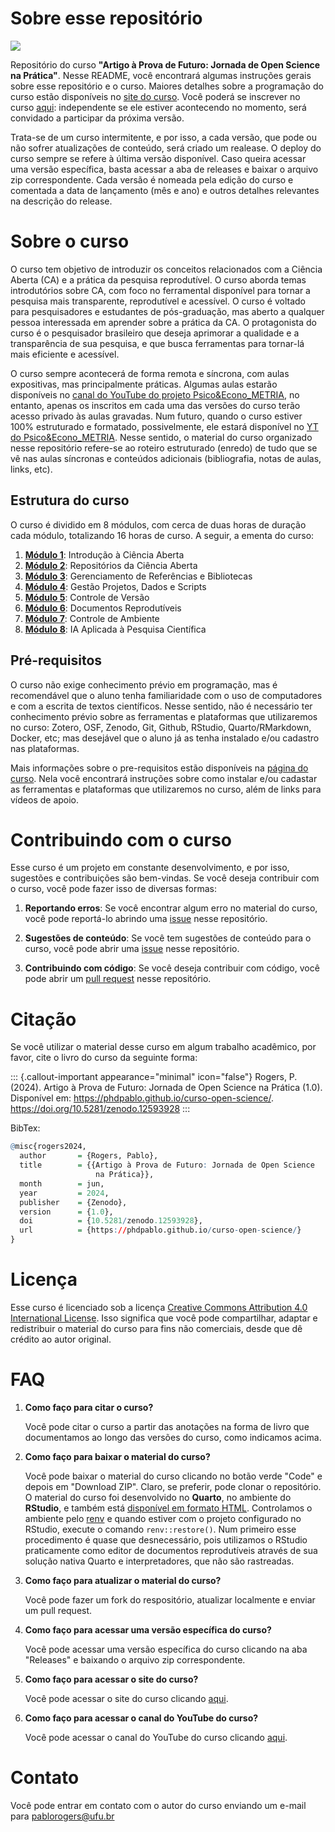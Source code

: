 # Sobre esse repositório

[![](https://zenodo.org/badge/DOI/10.5281/zenodo.12593928.svg)](https://doi.org/10.5281/zenodo.12593928)

Repositório do curso **"Artigo à Prova de Futuro: Jornada de Open Science na Prática"**. Nesse README, você encontrará algumas instruções gerais sobre esse repositório e o curso. Maiores detalhes sobre a programação do curso estão disponíveis no [site do curso](https://phdpablo.github.io/curso-open-science/). Você poderá se inscrever no curso [aqui](https://forms.gle/b6Zio7oL8XxxhhtS9): independente se ele estiver acontecendo no momento, será convidado a participar da próxima versão.

Trata-se de um curso intermitente, e por isso, a cada versão, que pode ou não sofrer atualizações de conteúdo, será criado um realease. O deploy do curso sempre se refere à última versão disponível. Caso queira acessar uma versão específica, basta acessar a aba de releases e baixar o arquivo zip correspondente. Cada versão é nomeada pela edição do curso e comentada a data de lançamento (mês e ano) e outros detalhes relevantes na descrição do release.

# Sobre o curso

O curso tem objetivo de introduzir os conceitos relacionados com a Ciência Aberta (CA) e a prática da pesquisa reprodutível. O curso aborda temas introdutórios sobre CA, com foco no ferramental disponível para tornar a pesquisa mais transparente, reprodutível e acessível. O curso é voltado para pesquisadores e estudantes de pós-graduação, mas aberto a qualquer pessoa interessada em aprender sobre a prática da CA. O protagonista do curso é o pesquisador brasileiro que deseja aprimorar a qualidade e a transparência de sua pesquisa, e que busca ferramentas para tornar-lá mais eficiente e acessível.

O curso sempre acontecerá de forma remota e síncrona, com aulas expositivas, mas principalmente práticas. Algumas aulas estarão disponíveis no [canal do YouTube do projeto Psico&Econo_METRIA](https://www.youtube.com/c/PsicoEconoMETRIA), no entanto, apenas os inscritos em cada uma das versões do curso terão acesso privado às aulas gravadas. Num futuro, quando o curso estiver 100% estruturado e formatado, possivelmente, ele estará disponível no [YT do Psico&Econo_METRIA](https://www.youtube.com/c/PsicoEconoMETRIA). Nesse sentido, o material do curso organizado nesse repositório refere-se ao roteiro estruturado (enredo) de tudo que se vê nas aulas síncronas e conteúdos adicionais (bibliografia, notas de aulas, links, etc).

## Estrutura do curso

O curso é dividido em 8 módulos, com cerca de duas horas de duração cada módulo, totalizando 16 horas de curso. A seguir, a ementa do curso:

1.  [**Módulo 1**](https://phdpablo.github.io/curso-open-science/01-intro.html): Introdução à Ciência Aberta
2.  [**Módulo 2**](https://phdpablo.github.io/curso-open-science/02-osf.html): Repositórios da Ciência Aberta
3.  [**Módulo 3**](https://phdpablo.github.io/curso-open-science/03-zotero.html): Gerenciamento de Referências e Bibliotecas
4.  [**Módulo 4**](https://phdpablo.github.io/curso-open-science/04-project.html): Gestão Projetos, Dados e Scripts
5.  [**Módulo 5**](https://phdpablo.github.io/curso-open-science/05-git.html): Controle de Versão
6.  [**Módulo 6**](https://phdpablo.github.io/curso-open-science/06-quarto.html): Documentos Reprodutíveis
7.  [**Módulo 7**](https://phdpablo.github.io/curso-open-science/07-docker.html): Controle de Ambiente
8.  [**Módulo 8**](https://phdpablo.github.io/curso-open-science/08-AI.html): IA Aplicada à Pesquisa Científica

## Pré-requisitos

O curso não exige conhecimento prévio em programação, mas é recomendável que o aluno tenha familiaridade com o uso de computadores e com a escrita de textos científicos. Nesse sentido, não é necessário ter conhecimento prévio sobre as ferramentas e plataformas que utilizaremos no curso: Zotero, OSF, Zenodo, Git, Github, RStudio, Quarto/RMarkdown, Docker, etc; mas desejável que o aluno já as tenha instalado e/ou cadastro nas plataformas.

Mais informações sobre o pre-requisitos estão disponíveis na [página do curso](https://phdpablo.github.io/curso-open-science/00-prework.html). Nela você encontrará instruções sobre como instalar e/ou cadastar as ferramentas e plataformas que utilizaremos no curso, além de links para vídeos de apoio.

# Contribuindo com o curso

Esse curso é um projeto em constante desenvolvimento, e por isso, sugestões e contribuições são bem-vindas. Se você deseja contribuir com o curso, você pode fazer isso de diversas formas:

1.  **Reportando erros**: Se você encontrar algum erro no material do curso, você pode reportá-lo abrindo uma [issue](https://github.com/phdpablo/curso-open-science/labels/bug) nesse repositório.

2.  **Sugestões de conteúdo**: Se você tem sugestões de conteúdo para o curso, você pode abrir uma [issue](https://github.com/phdpablo/curso-open-science/labels/enhancement) nesse repositório.

3.  **Contribuindo com código**: Se você deseja contribuir com código, você pode abrir um [pull request](https://github.com/phdpablo/curso-open-science/pulls) nesse repositório.

# Citação

Se você utilizar o material desse curso em algum trabalho acadêmico, por favor, cite o livro do curso da seguinte forma:

::: {.callout-important appearance="minimal" icon="false"}
Rogers, P. (2024). Artigo à Prova de Futuro: Jornada de Open Science na Prática (1.0). Disponível em: https://phdpablo.github.io/curso-open-science/. https://doi.org/10.5281/zenodo.12593928
:::

BibTex:

``` r
@misc{rogers2024,
  author       = {Rogers, Pablo},
  title        = {{Artigo à Prova de Futuro: Jornada de Open Science 
                   na Prática}},
  month        = jun,
  year         = 2024,
  publisher    = {Zenodo},
  version      = {1.0},
  doi          = {10.5281/zenodo.12593928},
  url          = {https://phdpablo.github.io/curso-open-science/}
}
```

# Licença

Esse curso é licenciado sob a licença [Creative Commons Attribution 4.0 International License](https://creativecommons.org/licenses/by-nc-sa/4.0/). Isso significa que você pode compartilhar, adaptar e redistribuir o material do curso para fins não comerciais, desde que dê crédito ao autor original.

# FAQ

1.  **Como faço para citar o curso?**

    Você pode citar o curso a partir das anotações na forma de livro que documentamos ao longo das versões do curso, como indicamos acima.

2.  **Como faço para baixar o material do curso?**

    Você pode baixar o material do curso clicando no botão verde "Code" e depois em "Download ZIP". Claro, se preferir, pode clonar o repositório. O material do curso foi desenvolvido no **Quarto**, no ambiente do **RStudio**, e também está [disponível em formato HTML](https://phdpablo.github.io/curso-open-science/). Controlamos o ambiente pelo [renv](https://rstudio.github.io/renv/articles/renv.html) e quando estiver com o projeto configurado no RStudio, execute o comando `renv::restore()`. Num primeiro esse procedimento é quase que desnecessário, pois utilizamos o RStudio praticamente como editor de documentos reprodutíveis através de sua solução nativa Quarto e interpretadores, que não são rastreadas.

3.  **Como faço para atualizar o material do curso?**

    Você pode fazer um fork do respositório, atualizar localmente e enviar um pull request.

4.  **Como faço para acessar uma versão específica do curso?**

    Você pode acessar uma versão específica do curso clicando na aba "Releases" e baixando o arquivo zip correspondente.

5.  **Como faço para acessar o site do curso?**

    Você pode acessar o site do curso clicando [aqui](https://phdpablo.github.io/curso-open-science/).

6.  **Como faço para acessar o canal do YouTube do curso?**

    Você pode acessar o canal do YouTube do curso clicando [aqui](https://www.youtube.com/c/PsicoEconoMETRIA).

# Contato

Você pode entrar em contato com o autor do curso enviando um e-mail para [pablorogers\@ufu.br](mailto:pablorogers@ufu.br)
